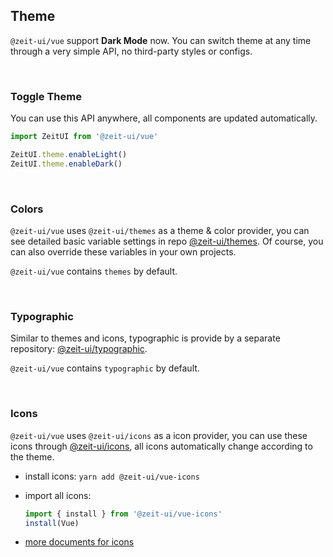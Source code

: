 ## Theme

`@zeit-ui/vue` support **Dark Mode** now. You can switch theme at any time through a very simple API, 
no third-party styles or configs.

<br>

### Toggle Theme

You can use this API anywhere, all components are updated automatically.

```js
import ZeitUI from '@zeit-ui/vue'

ZeitUI.theme.enableLight()
ZeitUI.theme.enableDark()
```

<br>

### Colors

`@zeit-ui/vue` uses `@zeit-ui/themes` as a theme & color provider, you can see detailed basic variable settings in repo [@zeit-ui/themes](https://github.com/zeit-ui/themes).
Of course, you can also override these variables in your own projects.

`@zeit-ui/vue` contains `themes` by default.

<br>

### Typographic

Similar to themes and icons, typographic is provide by a separate repository: [@zeit-ui/typographic](https://github.com/zeit-ui/typographic).

`@zeit-ui/vue` contains `typographic` by default.

<br/>

### Icons

`@zeit-ui/vue` uses `@zeit-ui/icons` as a icon provider, you can use these icons through [@zeit-ui/icons](https://github.com/zeit-ui/vue-icons), 
all icons automatically change according to the theme.

- install icons: `yarn add @zeit-ui/vue-icons`

- import all icons:

    ```js
    import { install } from '@zeit-ui/vue-icons'
    install(Vue)
    ```
    
- [more documents for icons](https://zeit-vue-icons.now.sh/)


